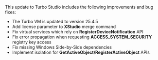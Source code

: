 This update to Turbo Studio includes the following improvements and bug fixes:

- The Turbo VM is updated to version 25.4.5
- Add license parameter to **XStudio** merge command
- Fix virtual services which rely on **RegisterDeviceNotification** API
- Fix error propagation when requesting **ACCESS_SYSTEM_SECURITY** registry key access
- Fix missing Windows Side-by-Side dependencies
- Implement isolation for **GetActiveObject/RegisterActiveObject** APIs




